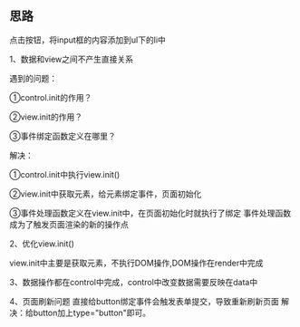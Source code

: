 ## 思路
点击按钮，将input框的内容添加到ul下的li中

1、数据和view之间不产生直接关系

遇到的问题：

①control.init的作用？

②view.init的作用？

③事件绑定函数定义在哪里？

解决：

①control.init中执行view.init()

②view.init中获取元素，给元素绑定事件，页面初始化

③事件处理函数定义在view.init中，在页面初始化时就执行了绑定
事件处理函数成为了触发页面渲染的新的操作点

2、优化view.init()

view.init中主要是获取元素，不执行DOM操作,DOM操作在render中完成

3、数据操作都在control中完成，control中改变数据需要反映在data中

4、页面刷新问题
直接给button绑定事件会触发表单提交，导致重新刷新页面
解决：给button加上type="button"即可。



